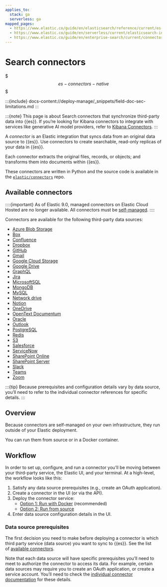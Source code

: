 ```yaml
---
applies_to:
  stack: ga
  serverless: ga
mapped_pages:
  - https://www.elastic.co/guide/en/elasticsearch/reference/current/es-connectors.html
  - https://www.elastic.co/guide/en/serverless/current/elasticsearch-ingest-data-through-integrations-connector-client.html
  - https://www.elastic.co/guide/en/enterprise-search/current/connectors.html
---
```


# Search connectors

$$$es-connectors-native$$$


:::{include} docs-content://deploy-manage/_snippets/field-doc-sec-limitations.md
:::

:::{note}
This page is about Search connectors that synchronize third-party data into {{es}}. If you’re looking for Kibana connectors to integrate with services like generative AI model providers, refer to [Kibana Connectors](docs-content://deploy-manage/manage-connectors.md).
:::

A _connector_ is an Elastic integration that syncs data from an original data source to {{es}}. Use connectors to create searchable, read-only replicas of your data in {{es}}.

Each connector extracts the original files, records, or objects; and transforms them into documents within {{es}}.

These connectors are written in Python and the source code is available in the [`elastic/connectors`](https://github.com/elastic/connectors/tree/main/connectors/sources) repo.

## Available connectors


::::{important}
As of Elastic 9.0, managed connectors on Elastic Cloud Hosted are no longer available. All connectors must be [self-managed](/reference/ingestion-tools/search-connectors/self-managed-connectors.md).
::::


Connectors are available for the following third-party data sources:

- [Azure Blob Storage](/reference/ingestion-tools/search-connectors/es-connectors-azure-blob.md)
- [Box](/reference/ingestion-tools/search-connectors/es-connectors-box.md)
- [Confluence](/reference/ingestion-tools/search-connectors/es-connectors-confluence.md)
- [Dropbox](/reference/ingestion-tools/search-connectors/es-connectors-dropbox.md)
- [GitHub](/reference/ingestion-tools/search-connectors/es-connectors-github.md)
- [Gmail](/reference/ingestion-tools/search-connectors/es-connectors-gmail.md)
- [Google Cloud Storage](/reference/ingestion-tools/search-connectors/es-connectors-google-cloud.md)
- [Google Drive](/reference/ingestion-tools/search-connectors/es-connectors-google-drive.md)
- [GraphQL](/reference/ingestion-tools/search-connectors/es-connectors-graphql.md)
- [Jira](/reference/ingestion-tools/search-connectors/es-connectors-jira.md)
- [MicrosoftSQL](/reference/ingestion-tools/search-connectors/es-connectors-ms-sql.md)
- [MongoDB](/reference/ingestion-tools/search-connectors/es-connectors-mongodb.md)
- [MySQL](/reference/ingestion-tools/search-connectors/es-connectors-mysql.md)
- [Network drive](/reference/ingestion-tools/search-connectors/es-connectors-network-drive.md)
- [Notion](/reference/ingestion-tools/search-connectors/es-connectors-notion.md)
- [OneDrive](/reference/ingestion-tools/search-connectors/es-connectors-onedrive.md)
- [OpenText Documentum](/reference/ingestion-tools/search-connectors/es-connectors-opentext.md)
- [Oracle](/reference/ingestion-tools/search-connectors/es-connectors-oracle.md)
- [Outlook](/reference/ingestion-tools/search-connectors/es-connectors-outlook.md)
- [PostgreSQL](/reference/ingestion-tools/search-connectors/es-connectors-postgresql.md)
- [Redis](/reference/ingestion-tools/search-connectors/es-connectors-redis.md)
- [S3](/reference/ingestion-tools/search-connectors/es-connectors-s3.md)
- [Salesforce](/reference/ingestion-tools/search-connectors/es-connectors-salesforce.md)
- [ServiceNow](/reference/ingestion-tools/search-connectors/es-connectors-servicenow.md)
- [SharePoint Online](/reference/ingestion-tools/search-connectors/es-connectors-sharepoint-online.md)
- [SharePoint Server](/reference/ingestion-tools/search-connectors/es-connectors-sharepoint.md)
- [Slack](/reference/ingestion-tools/search-connectors/es-connectors-slack.md)
- [Teams](/reference/ingestion-tools/search-connectors/es-connectors-teams.md)
- [Zoom](/reference/ingestion-tools/search-connectors/es-connectors-zoom.md)

:::{tip}
Because prerequisites and configuration details vary by data source, you’ll need to refer to the individual connector references for specific details.
:::

## Overview


Because connectors are self-managed on your own infrastructure, they run outside of your Elastic deployment.

You can run them from source or in a Docker container.

## Workflow

In order to set up, configure, and run a connector you’ll be moving between your third-party service, the Elastic UI, and your terminal. At a high-level, the workflow looks like this:

1. Satisfy any data source prerequisites (e.g., create an OAuth application).
2. Create a connector in the UI (or via the API).
3. Deploy the connector service:
    - [Option 1: Run with Docker](es-connectors-run-from-docker.md) (recommended)
    - [Option 2: Run from source](es-connectors-run-from-source.md)
4. Enter data source configuration details in the UI.

### Data source prerequisites

The first decision you need to make before deploying a connector is which third party service (data source) you want to sync to {{es}}. See the list of [available connectors](#available-connectors).

Note that each data source will have specific prerequisites you’ll need to meet to authorize the connector to access its data. For example, certain data sources may require you to create an OAuth application, or create a service account. You’ll need to check the [individual connector documentation](connector-reference.md) for these details.
